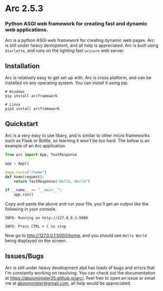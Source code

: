 # Arc 2.5.3
### Python ASGI web framework for creating fast and dynamic web applications.

Arc is a python ASGI web framework for creating dynamic web pages. Arc is still under heavy devlopment, and all help is appreciated. Arc is built using `Starlette`, and runs on the lighting fast `uvicorn` web server.

## Installation
Arc is relatively easy to get set up with. Arc is cross platform, and can be installed on any operating system. You can install it using pip.
```
# Windows
pip install arcframework

# Linux
pip3 install arcframework
```

## Quickstart
Arc is a very easy to use libary, and is similar to other micro frameworks such as Flask or Bottle, so learning it won't be too hard. The below is an example of an Arc application.
```py
from arc import App, TextResponse

app = App()

@app.route("/home")
def home(request):
    return TextResponse("Hello, World")

if __name__ == "__main__":
    app.run()
```
Copy and paste the above and run your file, you'll get an output like the following in your console.
```
INFO: Running on http://127.0.0.1:5000

INFO: Press CTRL + C to stop
```
Now go to http://127.0.0.1:5000/home, and you should see `Hello World` being displayed on the screen.

## Issues/Bugs
Arc is still under heavy development abd has loads of bugs and errors that I'm constantly working on resolving. You can check out the documentation at https://aboominister25.github.io/arc/. Feel free to open an issue or email me at aboominister@gmail.com, all help would be appreciated.